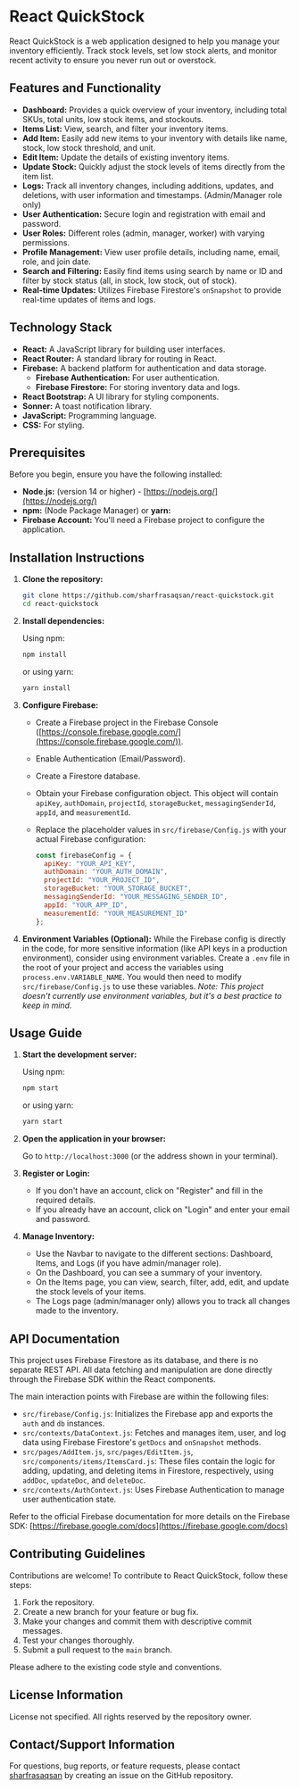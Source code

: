 # React QuickStock

React QuickStock is a web application designed to help you manage your inventory efficiently. Track stock levels, set low stock alerts, and monitor recent activity to ensure you never run out or overstock.

## Features and Functionality

*   **Dashboard:** Provides a quick overview of your inventory, including total SKUs, total units, low stock items, and stockouts.
*   **Items List:** View, search, and filter your inventory items.
*   **Add Item:** Easily add new items to your inventory with details like name, stock, low stock threshold, and unit.
*   **Edit Item:** Update the details of existing inventory items.
*   **Update Stock:** Quickly adjust the stock levels of items directly from the item list.
*   **Logs:** Track all inventory changes, including additions, updates, and deletions, with user information and timestamps. (Admin/Manager role only)
*   **User Authentication:** Secure login and registration with email and password.
*   **User Roles:** Different roles (admin, manager, worker) with varying permissions.
*   **Profile Management:** View user profile details, including name, email, role, and join date.
*   **Search and Filtering:**  Easily find items using search by name or ID and filter by stock status (all, in stock, low stock, out of stock).
*   **Real-time Updates:** Utilizes Firebase Firestore's `onSnapshot` to provide real-time updates of items and logs.

## Technology Stack

*   **React:**  A JavaScript library for building user interfaces.
*   **React Router:**  A standard library for routing in React.
*   **Firebase:** A backend platform for authentication and data storage.
    *   **Firebase Authentication:** For user authentication.
    *   **Firebase Firestore:**  For storing inventory data and logs.
*   **React Bootstrap:** A UI library for styling components.
*   **Sonner:** A toast notification library.
*   **JavaScript:** Programming language.
*   **CSS:**  For styling.

## Prerequisites

Before you begin, ensure you have the following installed:

*   **Node.js:** (version 14 or higher) - [https://nodejs.org/](https://nodejs.org/)
*   **npm:** (Node Package Manager) or **yarn:**
*   **Firebase Account:**  You'll need a Firebase project to configure the application.

## Installation Instructions

1.  **Clone the repository:**

    ```bash
    git clone https://github.com/sharfrasaqsan/react-quickstock.git
    cd react-quickstock
    ```

2.  **Install dependencies:**

    Using npm:

    ```bash
    npm install
    ```

    or using yarn:

    ```bash
    yarn install
    ```

3.  **Configure Firebase:**

    *   Create a Firebase project in the Firebase Console ([https://console.firebase.google.com/](https://console.firebase.google.com/)).
    *   Enable Authentication (Email/Password).
    *   Create a Firestore database.
    *   Obtain your Firebase configuration object.  This object will contain `apiKey`, `authDomain`, `projectId`, `storageBucket`, `messagingSenderId`, `appId`, and `measurementId`.
    *   Replace the placeholder values in `src/firebase/Config.js` with your actual Firebase configuration:

        ```javascript
        const firebaseConfig = {
          apiKey: "YOUR_API_KEY",
          authDomain: "YOUR_AUTH_DOMAIN",
          projectId: "YOUR_PROJECT_ID",
          storageBucket: "YOUR_STORAGE_BUCKET",
          messagingSenderId: "YOUR_MESSAGING_SENDER_ID",
          appId: "YOUR_APP_ID",
          measurementId: "YOUR_MEASUREMENT_ID"
        };
        ```

4.  **Environment Variables (Optional):**  While the Firebase config is directly in the code, for more sensitive information (like API keys in a production environment), consider using environment variables.  Create a `.env` file in the root of your project and access the variables using `process.env.VARIABLE_NAME`. You would then need to modify `src/firebase/Config.js` to use these variables. *Note: This project doesn't currently use environment variables, but it's a best practice to keep in mind.*

## Usage Guide

1.  **Start the development server:**

    Using npm:

    ```bash
    npm start
    ```

    or using yarn:

    ```bash
    yarn start
    ```

2.  **Open the application in your browser:**

    Go to `http://localhost:3000` (or the address shown in your terminal).

3.  **Register or Login:**

    *   If you don't have an account, click on "Register" and fill in the required details.
    *   If you already have an account, click on "Login" and enter your email and password.

4.  **Manage Inventory:**

    *   Use the Navbar to navigate to the different sections: Dashboard, Items, and Logs (if you have admin/manager role).
    *   On the Dashboard, you can see a summary of your inventory.
    *   On the Items page, you can view, search, filter, add, edit, and update the stock levels of your items.
    *   The Logs page (admin/manager only) allows you to track all changes made to the inventory.

## API Documentation

This project uses Firebase Firestore as its database, and there is no separate REST API. All data fetching and manipulation are done directly through the Firebase SDK within the React components.

The main interaction points with Firebase are within the following files:

*   `src/firebase/Config.js`: Initializes the Firebase app and exports the `auth` and `db` instances.
*   `src/contexts/DataContext.js`: Fetches and manages item, user, and log data using Firebase Firestore's `getDocs` and `onSnapshot` methods.
*   `src/pages/AddItem.js`, `src/pages/EditItem.js`, `src/components/items/ItemsCard.js`: These files contain the logic for adding, updating, and deleting items in Firestore, respectively, using `addDoc`, `updateDoc`, and `deleteDoc`.
*   `src/contexts/AuthContext.js`: Uses Firebase Authentication to manage user authentication state.

Refer to the official Firebase documentation for more details on the Firebase SDK: [https://firebase.google.com/docs](https://firebase.google.com/docs)

## Contributing Guidelines

Contributions are welcome! To contribute to React QuickStock, follow these steps:

1.  Fork the repository.
2.  Create a new branch for your feature or bug fix.
3.  Make your changes and commit them with descriptive commit messages.
4.  Test your changes thoroughly.
5.  Submit a pull request to the `main` branch.

Please adhere to the existing code style and conventions.

## License Information

License not specified. All rights reserved by the repository owner.

## Contact/Support Information

For questions, bug reports, or feature requests, please contact [sharfrasaqsan](https://github.com/sharfrasaqsan) by creating an issue on the GitHub repository.